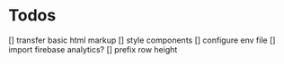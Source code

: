 # Todos

[] transfer basic html markup
[] style components
[] configure env file
[] import firebase analytics?
[] prefix row height
